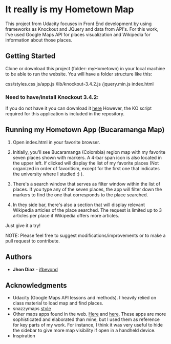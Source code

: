 # It really is my Hometown Map

This project from Udacity focuses in Front End development by using frameworks as Knockout and JQuery and data from API's.
For this work, I've used Google Maps API for places visualization and Wikipedia for information about those places.

## Getting Started

Clone or download this project (folder: myHometown) in your local machine to be able to run the website.
You will have a folder structure like this:

css/styles.css
js/app.js
  /lib/knockout-3.4.2.js
	  /jquery.min.js
index.html

### Need to have/install Knockout 3.4.2:

If you do not have it you can download it [here](https://knockoutjs.com/downloads/)
However, the KO script required for this application is included in the repository.


## Running my Hometown App (Bucaramanga Map)

1. Open index.html in your favorite browser.

2. Initially, you'll see Bucaramanga (Colombia) region map with my favorite seven places shown with markers. A 4-bar span icon is also located in the upper left.
If clicked will display the list of my favorite places (Not organized in order of favoritism, except for the first one that indicates the university where I studied :) ).
	
3. There's a search window that serves as filter window within the list of places. If you type any of the seven places, the app will filter down the markers to find the one that corresponds to the place searched.

4. In they side bar, there's also a section that will display relevant Wikipedia articles of the place searched. The request is limited up to 3 articles per place if Wikipedia offers more articles.

Just give it a try!

NOTE: Please feel free to suggest modifications/improvements or to make a pull request to contribute.

## Authors

* **Jhon Diaz** - [jfbeyond](https://github.com/jfbeyond)

## Acknowledgments

* Udacity (Google Maps API lessons and methods). I heavily relied on class material to load map and find places.
* snazzymaps [style](https://snazzymaps.com/style/236895/lassishop1)
* Other maps apps found in the web. [Here](https://code.sololearn.com/WQAIc8Q1YhPy/#html) and [here](https://codepen.io/rchrdchn/pen/EoNBQJ). These apps are more sophisticated and elaborated than mine, but I used them as reference for key parts of my work.
For instance, I think it was very useful to hide the sidebar to give more map visibility if open in a handheld device.
* Inspiration
